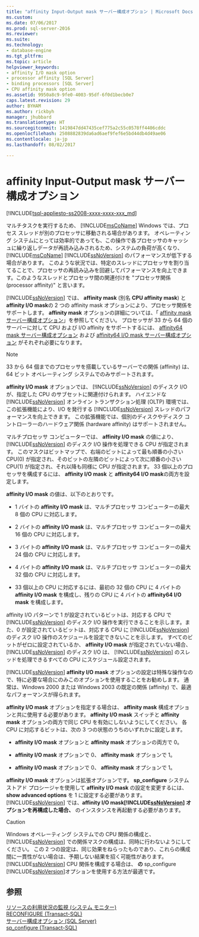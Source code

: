 ```yaml
---
title: "affinity Input-Output mask サーバー構成オプション | Microsoft Docs"
ms.custom: 
ms.date: 07/06/2017
ms.prod: sql-server-2016
ms.reviewer: 
ms.suite: 
ms.technology:
- database-engine
ms.tgt_pltfrm: 
ms.topic: article
helpviewer_keywords:
- affinity I/O mask option
- processor affinity [SQL Server]
- binding processors [SQL Server]
- CPU affinity mask option
ms.assetid: 9950a8c9-9fe0-4003-95df-6f0d1becb0e7
caps.latest.revision: 29
author: BYHAM
ms.author: rickbyh
manager: jhubbard
ms.translationtype: HT
ms.sourcegitcommit: 1419847dd47435cef775a2c55c0578ff4406cddc
ms.openlocfilehash: 2508882839da6ad6aef9fef6e5bd44db4d49ae06
ms.contentlocale: ja-jp
ms.lasthandoff: 08/02/2017

---
```

# <a name="affinity-input-output-mask-server-configuration-option"></a>affinity Input-Output mask サーバー構成オプション
[!INCLUDE[tsql-appliesto-ss2008-xxxx-xxxx-xxx_md](../../includes/tsql-appliesto-ss2008-xxxx-xxxx-xxx-md.md)]

  マルチタスクを実行するため、 [!INCLUDE[msCoName](../../includes/msconame-md.md)] Windows では、プロセス スレッドが別のプロセッサに移動される場合があります。 オペレーティング システムにとっては効率的であっても、この操作で各プロセッサのキャッシュに繰り返しデータが再読み込みされるため、システムの負荷が高くなり、 [!INCLUDE[msCoName](../../includes/msconame-md.md)] [!INCLUDE[ssNoVersion](../../includes/ssnoversion-md.md)] のパフォーマンスが低下する場合があります。 このような状況では、特定のスレッドにプロセッサを割り当てることで、プロセッサの再読み込みを回避してパフォーマンスを向上できます。このようなスレッドとプロセッサ間の関連付けを "プロセッサ関係 (processor affinity)" と言います。  
  
 [!INCLUDE[ssNoVersion](../../includes/ssnoversion-md.md)] では、 **affinity mask** (別名 **CPU affinity mask**) と **affinity I/O mask**の 2 つの affinity mask オプションにより、プロセッサ関係をサポートします。 **affinity mask** オプションの詳細については、「 [affinity mask サーバー構成オプション](../../database-engine/configure-windows/affinity-mask-server-configuration-option.md)」を参照してください。 プロセッサが 33 から 64 個のサーバーに対して CPU および I/O affinity をサポートするには、 [affinity64 mask サーバー構成オプション](../../database-engine/configure-windows/affinity64-mask-server-configuration-option.md) および [affinity64 I/O mask サーバー構成オプション](../../database-engine/configure-windows/affinity64-input-output-mask-server-configuration-option.md) がそれぞれ必要になります。  
  
> [!NOTE]  
>  33 から 64 個までのプロセッサを搭載しているサーバーでの関係 (affinity) は、64 ビット オペレーティング システムでのみサポートされます。  
  
 **affinity I/O mask** オプションでは、 [!INCLUDE[ssNoVersion](../../includes/ssnoversion-md.md)] のディスク I/O が、指定した CPU のサブセットに関連付けられます。 ハイエンドな [!INCLUDE[ssNoVersion](../../includes/ssnoversion-md.md)] オンライン トランザクション処理 (OLTP) 環境では、この拡張機能により、I/O を発行する [!INCLUDE[ssNoVersion](../../includes/ssnoversion-md.md)] スレッドのパフォーマンスを向上できます。 この拡張機能では、個別のディスクやディスク コントローラーのハードウェア関係 (hardware affinity) はサポートされません。  
  
 マルチプロセッサ コンピューターでは、 **affinity I/O mask** の値により、 [!INCLUDE[ssNoVersion](../../includes/ssnoversion-md.md)] のディスク I/O 操作を処理できる CPU が指定されます。 このマスクはビットマップで、右端のビットによって最も順番の小さい CPU(0) が指定され、そのビットの左隣のビットによって次に順番の小さい CPU(1) が指定され、それ以降も同様に CPU が指定されます。 33 個以上のプロセッサを構成するには、 **affinity I/O mask** と **affinity64 I/O mask**の両方を設定します。  
  
 **affinity I/O mask** の値は、以下のとおりです。  
  
-   1 バイトの **affinity I/O mask** は、マルチプロセッサ コンピューターの最大 8 個の CPU に対応します。  
  
-   2 バイトの **affinity I/O mask** は、マルチプロセッサ コンピューターの最大 16 個の CPU に対応します。  
  
-   3 バイトの **affinity I/O mask** は、マルチプロセッサ コンピューターの最大 24 個の CPU に対応します。  
  
-   4 バイトの **affinity I/O mask** は、マルチプロセッサ コンピューターの最大 32 個の CPU に対応します。  
  
-   33 個以上の CPU に対応するには、最初の 32 個の CPU に 4 バイトの **affinity I/O mask** を構成し、残りの CPU に 4 バイトの **affinity64 I/O mask** を構成します。  
  
 affinity I/O パターンで 1 が設定されているビットは、対応する CPU で [!INCLUDE[ssNoVersion](../../includes/ssnoversion-md.md)] のディスク I/O 操作を実行できることを示します。また、0 が設定されているビットは、対応する CPU に [!INCLUDE[ssNoVersion](../../includes/ssnoversion-md.md)] のディスク I/O 操作のスケジュールを設定できないことを示します。 すべてのビットがゼロに設定されているか、 **affinity I/O mask** が指定されていない場合、 [!INCLUDE[ssNoVersion](../../includes/ssnoversion-md.md)] のディスク I/O は、 [!INCLUDE[ssNoVersion](../../includes/ssnoversion-md.md)] のスレッドを処理できるすべての CPU にスケジュール設定されます。  
  
 [!INCLUDE[ssNoVersion](../../includes/ssnoversion-md.md)] **affinity I/O mask** オプションの設定は特殊な操作なので、特に必要な場合にのみこのオプションを使用することをお勧めします。 通常は、Windows 2000 または Windows 2003 の既定の関係 (affinity) で、最適なパフォーマンスが得られます。  
  
 **affinity I/O mask** オプションを指定する場合は、 **affinity mask** 構成オプションと共に使用する必要があります。 **affinity I/O mask** スイッチと **affinity mask** オプションの両方で同じ CPU を有効にしないようにしてください。 各 CPU に対応するビットは、次の 3 つの状態のうちのいずれかに設定します。  
  
-   **affinity I/O mask** オプションと **affinity mask** オプションの両方で 0。  
  
-   **affinity I/O mask** オプションで 0、 **affinity mask** オプションで 1。  
  
-   **affinity I/O mask** オプションで 0、 **affinity mask** オプションで 1。  
  
 **affinity I/O mask** オプションは拡張オプションです。 **sp_configure** システム ストアド プロシージャを使用して **affinity I/O mask** の設定を変更するには、**show advanced options** を 1 に設定する必要があります。 [!INCLUDE[ssNoVersion](../../includes/ssnoversion-md.md)] では、**affinity I/O mask[!INCLUDE[ssNoVersion](../../includes/ssnoversion-md.md)] オプションを再構成した場合、** のインスタンスを再起動する必要があります。  
  
> [!CAUTION]  
>  Windows オペレーティング システムでの CPU 関係の構成と、[!INCLUDE[ssNoVersion](../../includes/ssnoversion-md.md)] での関係マスクの構成は、同時に行わないようにしてください。 この 2 つの設定は、同じ効果をねらったものであり、これらの構成間に一貫性がない場合は、予期しない結果を招く可能性があります。 [!INCLUDE[ssNoVersion](../../includes/ssnoversion-md.md)] CPU 関係を構成する場合は、 **の** sp_configure [!INCLUDE[ssNoVersion](../../includes/ssnoversion-md.md)]オプションを使用する方法が最適です。  
  
## <a name="see-also"></a>参照  
 [リソースの利用状況の監視 &#40;システム モニター&#41;](../../relational-databases/performance-monitor/monitor-resource-usage-system-monitor.md)   
 [RECONFIGURE &#40;Transact-SQL&#41;](../../t-sql/language-elements/reconfigure-transact-sql.md)   
 [サーバー構成オプション &#40;SQL Server&#41;](../../database-engine/configure-windows/server-configuration-options-sql-server.md)   
 [sp_configure &#40;Transact-SQL&#41;](../../relational-databases/system-stored-procedures/sp-configure-transact-sql.md)  
  
  

